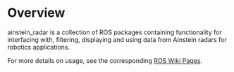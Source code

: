 # Overview

ainstein_radar is a collection of ROS packages containing functionality for interfacing with, filtering, displaying and using data from Ainstein radars for robotics applications.

For more details on usage, see the corresponding [ROS Wiki Pages](http://wiki.ros.org/ainstein_radar).